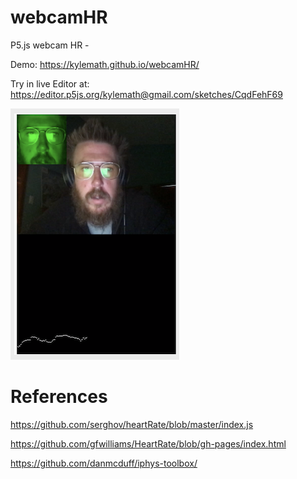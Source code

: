 # webcamHR
P5.js webcam HR - 

Demo: https://kylemath.github.io/webcamHR/

Try in live Editor at: https://editor.p5js.org/kylemath@gmail.com/sketches/CqdFehF69

![Example](webcamHR.png)

# References
 https://github.com/serghov/heartRate/blob/master/index.js
 
 https://github.com/gfwilliams/HeartRate/blob/gh-pages/index.html
 
 https://github.com/danmcduff/iphys-toolbox/
